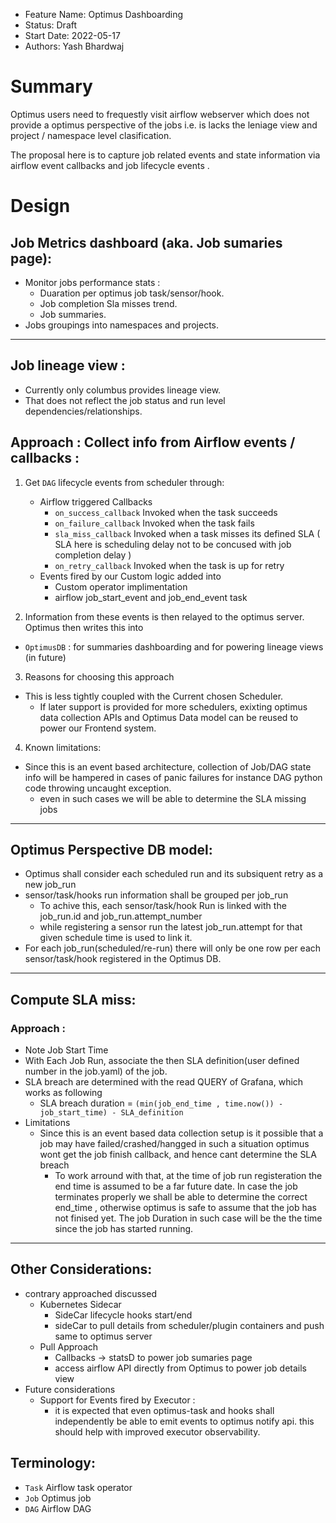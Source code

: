 - Feature Name: Optimus Dashboarding
- Status: Draft
- Start Date: 2022-05-17
- Authors: Yash Bhardwaj

# Summary

Optimus users need to frequestly visit airflow webserver which does not provide a optimus perspective of the jobs i.e. is lacks the leniage view and project / namespace level clasification.

The proposal here is to capture job related events and state information via airflow event callbacks and job lifecycle events .

# Design

## Job Metrics dashboard (aka. Job sumaries page):
- Monitor jobs performance stats :
    - Duaration per optimus job task/sensor/hook.
    - Job completion Sla misses trend.
    - Job summaries.
- Jobs groupings into namespaces and projects.
<!-- - Check failues :
    - Failues per Optimus entity.
    - With links to the actual airflow webserver pages , explaining those failures further. -->

---

## Job lineage view :
- Currently only columbus provides lineage view.
- That does not reflect the job status and run level dependencies/relationships.
<!-- TODO add image to the wireframe -->

## Approach : Collect info from Airflow events / callbacks :
1. Get `DAG` lifecycle events from scheduler through:
    * Airflow triggered Callbacks
      * `on_success_callback` Invoked when the task succeeds
      * `on_failure_callback` Invoked when the task fails
      * `sla_miss_callback` Invoked when a task misses its defined SLA ( SLA here is scheduling delay not to be concused with job completion delay )
      * `on_retry_callback` Invoked when the task is up for retry
    * Events fired by our Custom logic added into 
      * Custom operator implimentation 
      * airflow job_start_event and job_end_event task

2. Information from these events is then relayed to the optimus server. Optimus then writes this into
  * `OptimusDB`  : for summaries dashboarding and for powering lineage views (in future)
3. Reasons for choosing this approach
  * This is less tightly coupled with the Current chosen Scheduler.
    * If later support is provided for more schedulers, exixting optimus data collection APIs and Optimus Data model can be reused to power our Frontend system.
4. Known limitations:
  * Since this is an event based architecture, collection of Job/DAG state info will be hampered  in cases of panic failures for instance DAG python code throwing uncaught exception.
    * even in such cases we will be able to determine the SLA missing jobs 
---

## Optimus Perspective DB model:
* Optimus shall consider each scheduled run and its subsiquent retry as a new job_run 
* sensor/task/hooks run information shall be grouped per job_run 
  * To achive this, each sensor/task/hook Run is linked with the job_run.id and job_run.attempt_number
  * while registering a sensor run the latest job_run.attempt for that given schedule time is used to link it.
* For each job_run(scheduled/re-run) there will only be one row per each sensor/task/hook registered in the Optimus DB.

---

## Compute SLA miss:

### Approach : 
  * Note Job Start Time
  * With Each Job Run, associate the then SLA definition(user defined number in the job.yaml) of the job.
  * SLA breach are determined with the read QUERY of Grafana, which works as following 
    * SLA breach duration = `(min(job_end_time , time.now()) - job_start_time) - SLA_definition`
  * Limitations
    * Since this is an event based data collection setup is it possible that a job may have failed/crashed/hangged in such a situation optimus wont get the job finish callback, and hence cant determine the SLA breach 
      * To work arround with that, at the time of job run registeration the end time is assumed to be a far future date. In case the job terminates properly we shall be able to determine the correct end_time , otherwise optimus is safe to assume that the job has not finised yet. The job Duration in such case will be the the time since the job has started running.

---
## Other Considerations:
* contrary approached discussed 
  * Kubernetes Sidecar
    * SideCar lifecycle hooks start/end 
    * sideCar to pull details from scheduler/plugin containers and push same to optimus server
  * Pull Approach
    * Callbacks -> statsD to power job sumaries page
    * access airflow API directly from Optimus to power job details view
* Future considerations 
  * Support for Events fired by Executor :
      * it is expected that even optimus-task and hooks shall independently be able to emit events to optimus notify api. this should help with improved executor observability.

## Terminology: 
* `Task` Airflow task operator
* `Job` Optimus job
* `DAG` Airflow DAG